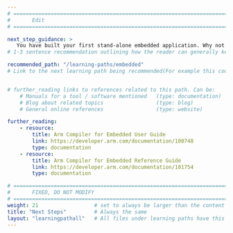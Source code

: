 ```yaml
---
# ================================================================================
#       Edit
# ================================================================================

next_step_guidance: >
   You have built your first stand-alone embedded application. Why not explore these other embedded software Learning Paths.
# 1-3 sentence recommendation outlining how the reader can generally keep learning about these topics, and a specific explanation of why the next step is being recommended.

recommended_path: "/learning-paths/embedded"
# Link to the next learning path being recommended(For example this could be /learning-paths/server-and-cloud/mongodb).


# further_reading links to references related to this path. Can be:
    # Manuals for a tool / software mentioned   (type: documentation)
    # Blog about related topics                 (type: blog)
    # General online references                 (type: website) 

further_reading:
    - resource:
        title: Arm Compiler for Embedded User Guide
        link: https://developer.arm.com/documentation/100748
        type: documentation
    - resource:
        title: Arm Compiler for Embedded Reference Guide
        link: https://developer.arm.com/documentation/101754
        type: documentation

# ================================================================================
#       FIXED, DO NOT MODIFY
# ================================================================================
weight: 21                  # set to always be larger than the content in this path, and one more than 'review'
title: "Next Steps"         # Always the same
layout: "learningpathall"   # All files under learning paths have this same wrapper
---
```

